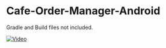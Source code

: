 # Cafe-Order-Manager-Android

Gradle and Build files not included.

[![Video](https://img.youtube.com/vi/112rf0JEV5E/maxresdefault.jpg)](https://www.youtube.com/watch?v=112rf0JEV5E)


